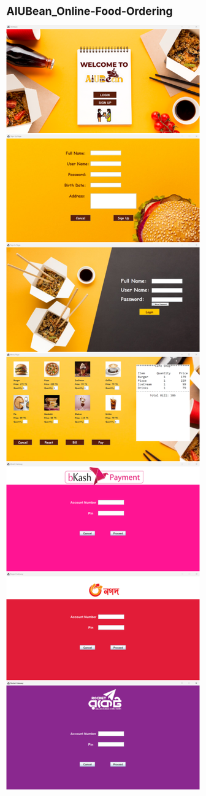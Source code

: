 # AIUBean_Online-Food-Ordering
<img src="/Github/First Page.png">
<img src="/Github/SignUp Page.png">
<img src="/Github/SignIn Page.png">
<img src="/Github/Menu.png">
<img src="/Github/bKash Gateway.png">
<img src="/Github/Nagad Gateway.png">
<img src="/Github/Rocket Gateway.png">
